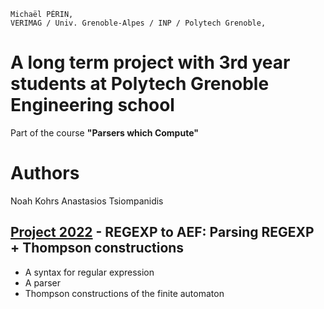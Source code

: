 ```
Michaël PÉRIN,
VERIMAG / Univ. Grenoble-Alpes / INP / Polytech Grenoble,
```

# A long term project with 3rd year students at Polytech Grenoble Engineering school

Part of the course __"Parsers which Compute"__

# Authors
Noah Kohrs
Anastasios Tsiompanidis

## [Project 2022](aeg_projet/sujet/2022/) - REGEXP to AEF: Parsing REGEXP + Thompson constructions

- A syntax for regular expression
- A parser
- Thompson constructions of the finite automaton
